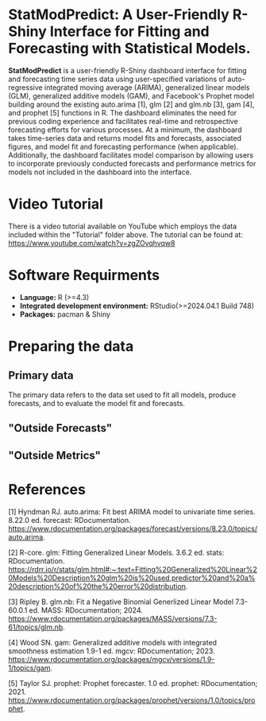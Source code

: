 # StatModPredict: A User-Friendly R-Shiny Interface for Fitting and Forecasting with Statistical Models. 

**StatModPredict** is a user-friendly R-Shiny dashboard interface for fitting and forecasting time series data using user-specified variations of auto-regressive integrated moving average (ARIMA), generalized linear models (GLM), generalized additive models (GAM), and Facebook's Prophet model building around the existing auto.arima [1], glm [2] and glm.nb [3], gam [4], and prophet [5] functions in R. The dashboard eliminates the need for previous coding experience and facilitates real-time and retrospective forecasting efforts for various processes. At a minimum, the dashboard takes time-series data and returns model fits and forecasts, associated figures, and model fit and forecasting performance (when applicable). Additionally, the dashboard facilitates model comparison by allowing users to incorporate previously conducted forecasts and performance metrics for models not included in the dashboard into the interface. 

# Video Tutorial 
There is a video tutorial available on YouTube which employs the data included within the "Tutorial" folder above. The tutorial can be found at: https://www.youtube.com/watch?v=zgZOvqhvqw8

# Software Requirments 
- **Language:** R (>=4.3)
- **Integrated development environment:** RStudio(>=2024.04.1 Build 748)
- **Packages:** pacman & Shiny

# Preparing the data
## Primary data
The primary data refers to the data set used to fit all models, produce forecasts, and to evaluate the model fit and forecasts. 
## "Outside Forecasts"
## "Outside Metrics"

# References 
[1] Hyndman RJ. auto.arima: Fit best ARIMA model to univariate time series. 8.22.0 ed. forecast: RDocumentation. https://www.rdocumentation.org/packages/forecast/versions/8.23.0/topics/auto.arima. 

[2]	R-core. glm: Fitting Generalized Linear Models. 3.6.2 ed. stats: RDocumentation. https://rdrr.io/r/stats/glm.html#:~:text=Fitting%20Generalized%20Linear%20Models%20Description%20glm%20is%20used,predictor%20and%20a%20description%20of%20the%20error%20distribution. 

[3]	Ripley B. glm.nb: Fit a Negative Binomial Generlized Linear Model 7.3-60.0.1 ed. MASS: RDocumentation; 2024. https://www.rdocumentation.org/packages/MASS/versions/7.3-61/topics/glm.nb. 

[4]	Wood SN. gam: Generalized additive models with integrated smoothness estimation 1.9-1 ed. mgcv: RDocumentation; 2023. https://www.rdocumentation.org/packages/mgcv/versions/1.9-1/topics/gam.

[5] Taylor SJ. prophet: Prophet forecaster. 1.0 ed. prophet: RDocumentation; 2021. https://www.rdocumentation.org/packages/prophet/versions/1.0/topics/prophet. 



